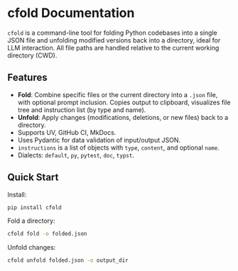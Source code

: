 # cfold Documentation

`cfold` is a command-line tool for folding Python codebases into a single JSON file and unfolding modified versions back into a directory, ideal for LLM interaction. All file paths are handled relative to the current working directory (CWD).

## Features

- **Fold**: Combine specific files or the current directory into a `.json` file, with optional prompt inclusion. Copies output to clipboard, visualizes file tree and instruction list (by type and name).
- **Unfold**: Apply changes (modifications, deletions, or new files) back to a directory.
- Supports UV, GitHub CI, MkDocs.
- Uses Pydantic for data validation of input/output JSON.
- `instructions` is a list of objects with `type`, `content`, and optional `name`.
- Dialects: `default`, `py`, `pytest`, `doc`, `typst`.

## Quick Start

Install:

```bash
pip install cfold
```

Fold a directory:

```bash
cfold fold -o folded.json
```

Unfold changes:

```bash
cfold unfold folded.json -o output_dir
```







